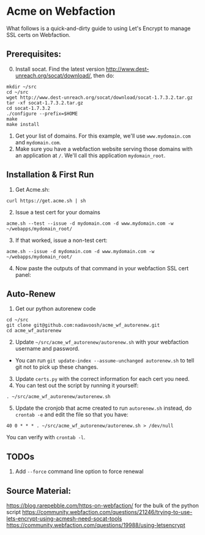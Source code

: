 # Acme on Webfaction

What follows is a quick-and-dirty guide to using Let's Encrypt to manage SSL certs on Webfaction. 

## Prerequisites:
0. Install socat. Find the latest version http://www.dest-unreach.org/socat/download/, then do:
```
mkdir ~/src
cd ~/src
wget http://www.dest-unreach.org/socat/download/socat-1.7.3.2.tar.gz
tar -xf socat-1.7.3.2.tar.gz 
cd socat-1.7.3.2
./configure --prefix=$HOME
make
make install
```
1. Get your list of domains. For this example, we'll use `www.mydomain.com` and `mydomain.com`. 
2. Make sure you have a webfaction website serving those domains with an application at `/`. We'll call this application `mydomain_root`.

## Installation & First Run
1. Get Acme.sh:
```
curl https://get.acme.sh | sh
```
2. Issue a test cert for your domains
```
acme.sh --test --issue -d mydomain.com -d www.mydomain.com -w ~/webapps/mydomain_root/
```
3. If that worked, issue a non-test cert:
```
acme.sh --issue -d mydomain.com -d www.mydomain.com -w ~/webapps/mydomain_root/
```
4. Now paste the outputs of that command in your webfaction SSL cert panel:

## Auto-Renew
1. Get our python autorenew code
```
cd ~/src
git clone git@github.com:nadavoosh/acme_wf_autorenew.git
cd acme_wf_autorenew
```
2. Update `~/src/acme_wf_autorenew/autorenew.sh` with your webfaction username and password.
  * You can run `git update-index --assume-unchanged autorenew.sh` to tell git not to pick up these changes.
3. Update `certs.py` with the correct information for each cert you need. 
4. You can test out the script by running it yourself: 
```
. ~/src/acme_wf_autorenew/autorenew.sh
```
5. Update the cronjob that acme created to run `autorenew.sh` instead, do `crontab -e` and edit the file so that you have:
```
40 0 * * * . ~/src/acme_wf_autorenew/autorenew.sh > /dev/null
```
You can verify with `crontab -l`.

## TODOs
1. Add `--force` command line option to force renewal

## Source Material:
https://blog.rarepebble.com/https-on-webfaction/ for the bulk of the python script
https://community.webfaction.com/questions/21246/trying-to-use-lets-encrypt-using-acmesh-need-socat-tools
https://community.webfaction.com/questions/19988/using-letsencrypt
